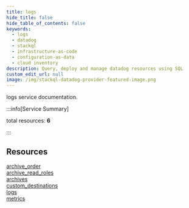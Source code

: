 ```yaml
---
title: logs
hide_title: false
hide_table_of_contents: false
keywords:
  - logs
  - datadog
  - stackql
  - infrastructure-as-code
  - configuration-as-data
  - cloud inventory
description: Query, deploy and manage datadog resources using SQL
custom_edit_url: null
image: /img/stackql-datadog-provider-featured-image.png
---
```


logs service documentation.

:::info[Service Summary]

total resources: __6__  

:::

## Resources
<div class="row">
<div class="providerDocColumn">
<a href="/services/logs/archive_order/">archive_order</a><br />
<a href="/services/logs/archive_read_roles/">archive_read_roles</a><br />
<a href="/services/logs/archives/">archives</a>
</div>
<div class="providerDocColumn">
<a href="/services/logs/custom_destinations/">custom_destinations</a><br />
<a href="/services/logs/logs/">logs</a><br />
<a href="/services/logs/metrics/">metrics</a>
</div>
</div>